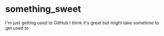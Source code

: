# something_sweet
I'm just getting used to GitHub
I think it's great but might take sometime to get used to 

